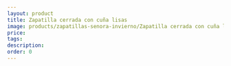 ```yaml
---
layout: product
title: Zapatilla cerrada con cuña lisas
image: products/zapatillas-senora-invierno/Zapatilla cerrada con cuña lisas. Varios colores_20Eu
price: 
tags: 
description: 
order: 0
---
```

